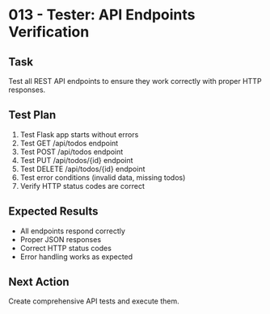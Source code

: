 # 013 - Tester: API Endpoints Verification

## Task
Test all REST API endpoints to ensure they work correctly with proper HTTP responses.

## Test Plan
1. Test Flask app starts without errors
2. Test GET /api/todos endpoint
3. Test POST /api/todos endpoint
4. Test PUT /api/todos/{id} endpoint
5. Test DELETE /api/todos/{id} endpoint
6. Test error conditions (invalid data, missing todos)
7. Verify HTTP status codes are correct

## Expected Results
- All endpoints respond correctly
- Proper JSON responses
- Correct HTTP status codes
- Error handling works as expected

## Next Action
Create comprehensive API tests and execute them.